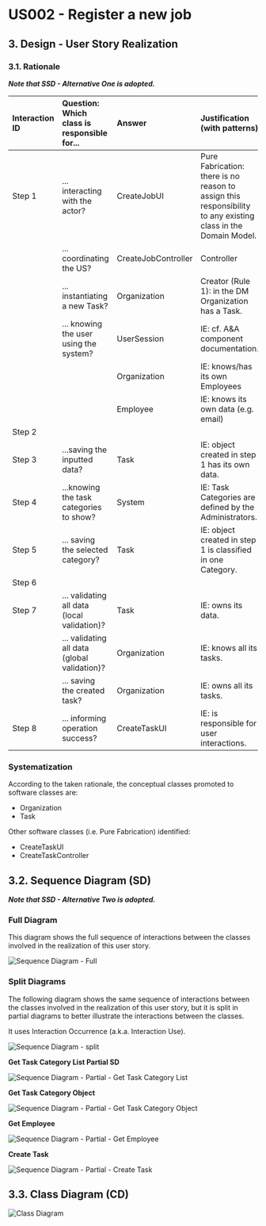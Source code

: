# US002 - Register a new job

## 3. Design - User Story Realization 

### 3.1. Rationale

_**Note that SSD - Alternative One is adopted.**_

| Interaction ID | Question: Which class is responsible for... | Answer              | Justification (with patterns)                                                                                 |
|:-------------  |:--------------------- |:--------------------|:--------------------------------------------------------------------------------------------------------------|
| Step 1  		 |	... interacting with the actor? | CreateJobUI         | Pure Fabrication: there is no reason to assign this responsibility to any existing class in the Domain Model. |
| 			  		 |	... coordinating the US? | CreateJobController | Controller                                                                                                    |
| 			  		 |	... instantiating a new Task? | Organization        | Creator (Rule 1): in the DM Organization has a Task.                                                          |
| 			  		 | ... knowing the user using the system?  | UserSession         | IE: cf. A&A component documentation.                                                                          |
| 			  		 |							 | Organization        | IE: knows/has its own Employees                                                                               |
| 			  		 |							 | Employee            | IE: knows its own data (e.g. email)                                                                           |
| Step 2  		 |							 |                     |                                                                                                               |
| Step 3  		 |	...saving the inputted data? | Task                | IE: object created in step 1 has its own data.                                                                |
| Step 4  		 |	...knowing the task categories to show? | System              | IE: Task Categories are defined by the Administrators.                                                        |
| Step 5  		 |	... saving the selected category? | Task                | IE: object created in step 1 is classified in one Category.                                                   |
| Step 6  		 |							 |                     |                                                                                                               |              
| Step 7  		 |	... validating all data (local validation)? | Task                | IE: owns its data.                                                                                            | 
| 			  		 |	... validating all data (global validation)? | Organization        | IE: knows all its tasks.                                                                                      | 
| 			  		 |	... saving the created task? | Organization        | IE: owns all its tasks.                                                                                       | 
| Step 8  		 |	... informing operation success?| CreateTaskUI        | IE: is responsible for user interactions.                                                                     | 

### Systematization ##

According to the taken rationale, the conceptual classes promoted to software classes are: 

* Organization
* Task

Other software classes (i.e. Pure Fabrication) identified: 

* CreateTaskUI  
* CreateTaskController


## 3.2. Sequence Diagram (SD)

_**Note that SSD - Alternative Two is adopted.**_

### Full Diagram

This diagram shows the full sequence of interactions between the classes involved in the realization of this user story.

![Sequence Diagram - Full](svg/us006-sequence-diagram-full.svg)

### Split Diagrams

The following diagram shows the same sequence of interactions between the classes involved in the realization of this user story, but it is split in partial diagrams to better illustrate the interactions between the classes.

It uses Interaction Occurrence (a.k.a. Interaction Use).

![Sequence Diagram - split](svg/us006-sequence-diagram-split.svg)

**Get Task Category List Partial SD**

![Sequence Diagram - Partial - Get Task Category List](svg/us006-sequence-diagram-partial-get-task-category-list.svg)

**Get Task Category Object**

![Sequence Diagram - Partial - Get Task Category Object](svg/us006-sequence-diagram-partial-get-task-category.svg)

**Get Employee**

![Sequence Diagram - Partial - Get Employee](svg/us006-sequence-diagram-partial-get-employee.svg)

**Create Task**

![Sequence Diagram - Partial - Create Task](svg/us006-sequence-diagram-partial-create-task.svg)

## 3.3. Class Diagram (CD)

![Class Diagram](svg/us006-class-diagram.svg)